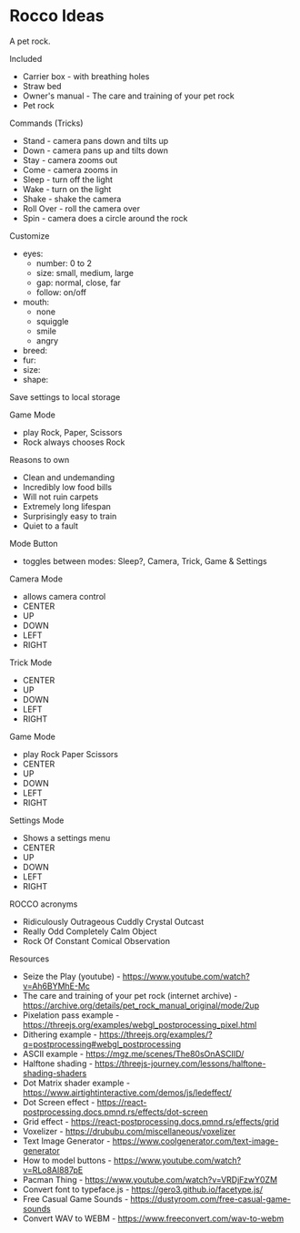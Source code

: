 # Rocco Ideas

A pet rock.

Included
- Carrier box - with breathing holes
- Straw bed
- Owner's manual - The care and training of your pet rock
- Pet rock

Commands (Tricks)
- Stand      - camera pans down and tilts up
- Down       - camera pans up and tilts down
- Stay       - camera zooms out
- Come       - camera zooms in
- Sleep      - turn off the light
- Wake       - turn on the light
- Shake      - shake the camera
- Roll Over  - roll the camera over
- Spin       - camera does a circle around the rock

Customize
- eyes: 
    - number: 0 to 2
    - size: small, medium, large
    - gap: normal, close, far
    - follow: on/off
- mouth:
    - none
    - squiggle
    - smile
    - angry
- breed:  
- fur: 
- size:
- shape: 

Save settings to local storage

Game Mode
- play Rock, Paper, Scissors
- Rock always chooses Rock

Reasons to own
- Clean and undemanding
- Incredibly low food bills
- Will not ruin carpets
- Extremely long lifespan
- Surprisingly easy to train
- Quiet to a fault

Mode Button
- toggles between modes: Sleep?, Camera, Trick, Game & Settings
 
Camera Mode
- allows camera control
- CENTER
- UP
- DOWN
- LEFT
- RIGHT

Trick Mode
- CENTER
- UP
- DOWN
- LEFT
- RIGHT

Game Mode
- play Rock Paper Scissors
- CENTER
- UP
- DOWN
- LEFT
- RIGHT

Settings Mode
- Shows a settings menu
- CENTER
- UP
- DOWN
- LEFT
- RIGHT

ROCCO acronyms
- Ridiculously Outrageous Cuddly Crystal Outcast
- Really Odd Completely Calm Object
- Rock Of Constant Comical Observation

Resources
- Seize the Play (youtube) - https://www.youtube.com/watch?v=Ah6BYMhE-Mc
- The care and training of your pet rock (internet archive) - https://archive.org/details/pet_rock_manual_original/mode/2up
- Pixelation pass example - https://threejs.org/examples/webgl_postprocessing_pixel.html
- Dithering example - https://threejs.org/examples/?q=postprocessing#webgl_postprocessing
- ASCII example - https://mgz.me/scenes/The80sOnASCIID/
- Halftone shading - https://threejs-journey.com/lessons/halftone-shading-shaders
- Dot Matrix shader example - https://www.airtightinteractive.com/demos/js/ledeffect/
- Dot Screen effect - https://react-postprocessing.docs.pmnd.rs/effects/dot-screen
- Grid effect - https://react-postprocessing.docs.pmnd.rs/effects/grid
- Voxelizer - https://drububu.com/miscellaneous/voxelizer
- Text Image Generator - https://www.coolgenerator.com/text-image-generator
- How to model buttons - https://www.youtube.com/watch?v=RLo8Al887pE
- Pacman Thing - https://www.youtube.com/watch?v=VRDjFzwY0ZM
- Convert font to typeface.js - https://gero3.github.io/facetype.js/
- Free Casual Game Sounds - https://dustyroom.com/free-casual-game-sounds
- Convert WAV to WEBM - https://www.freeconvert.com/wav-to-webm